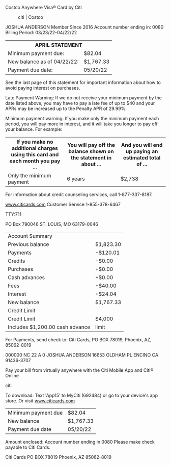 Costco Anywhere Visa® Card by Citi


<figure>

citi | Costco

</figure>


JOSHUA ANDERSON
Member Since 2016 Account number ending in: 0080
Billing Period: 03/23/22-04/22/22


<table>
<tr>
<th colspan="2">APRIL STATEMENT</th>
</tr>
<tr>
<td>Minimum payment due:</td>
<td>$82.04</td>
</tr>
<tr>
<td>New balance as of 04/22/22:</td>
<td>$1,767.33</td>
</tr>
<tr>
<td>Payment due date:</td>
<td>05/20/22</td>
</tr>
</table>


See the last page of this statement for important information about how to
avoid paying interest on purchases.

Late Payment Warning: If we do not receive your minimum payment by the date
listed above, you may have to pay a late fee of up to $40 and your APRs may be
increased up to the Penalty APR of 29.99%.

Minimum payment warning: If you make only the minimum payment each
period, you will pay more in interest, and it will take you longer to pay off
your balance. For example:


<table>
<tr>
<th>If you make no additional charges using this card and each month you pay ...</th>
<th>You will pay off the balance shown on the statement in about ...</th>
<th>And you will end up paying an estimated total of ...</th>
</tr>
<tr>
<td>Only the minimum payment</td>
<td>6 years</td>
<td>$2,738</td>
</tr>
</table>


For information about credit counseling services, call 1-877-337-8187.

www.citicards.com
Customer Service 1-855-378-6467

TTY:711

PO Box 790046 ST. LOUIS, MO 63179-0046


<table>
<tr>
<td>Account Summary</td>
<td></td>
</tr>
<tr>
<td>Previous balance</td>
<td>$1,823.30</td>
</tr>
<tr>
<td>Payments</td>
<td>-$120.01</td>
</tr>
<tr>
<td>Credits</td>
<td>-$0.00</td>
</tr>
<tr>
<td>Purchases</td>
<td>+$0.00</td>
</tr>
<tr>
<td>Cash advances</td>
<td>+$0.00</td>
</tr>
<tr>
<td>Fees</td>
<td>+$40.00</td>
</tr>
<tr>
<td>Interest</td>
<td>+$24.04</td>
</tr>
<tr>
<td>New balance</td>
<td>$1,767.33</td>
</tr>
<tr>
<td>Credit Limit</td>
<td></td>
</tr>
<tr>
<td>Credit Limit</td>
<td>$4,000</td>
</tr>
<tr>
<td>Includes $1,200.00 cash advance</td>
<td>limit</td>
</tr>
</table>


For Payments, send check to: Citi Cards, PO BOX 78019, Phoenix, AZ, 85062-8019

000000 NC 22 A 0
JOSHUA ANDERSON
16653 OLDHAM PL
ENCINO CA 91436-3707

Pay your bill from virtually anywhere
with the Citi Mobile App and Citi® Online

citi

To download:
Text 'App15' to MyCiti (692484)
or go to your device's app store.
Or visit www.citicards.com


<table>
<tr>
<td>Minimum payment due</td>
<td>$82.04</td>
</tr>
<tr>
<td>New balance</td>
<td>$1,767.33</td>
</tr>
<tr>
<td>Payment due date</td>
<td>05/20/22</td>
</tr>
</table>


Amount enclosed:
Account number ending in 0080
Please make check payable to Citi Cards.

Citi Cards
PO BOX 78019
Phoenix, AZ 85062-8019

<!-- PageBreak -->

